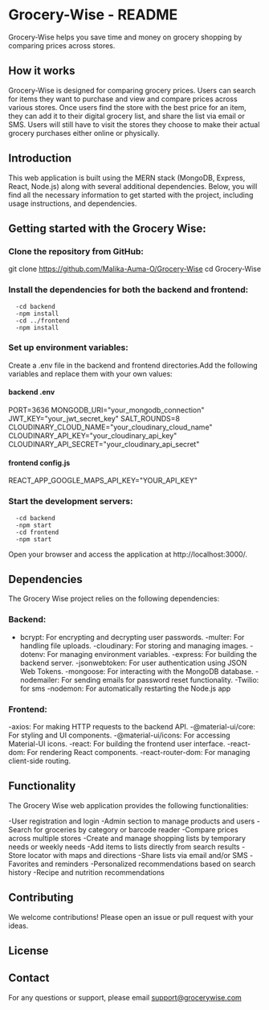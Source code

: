 # Grocery-Wise - README

Grocery-Wise helps you save time and money on grocery shopping by comparing prices across stores.

## How it works

Grocery-Wise is designed for comparing grocery prices. Users can search for items they want to purchase and view and compare prices across various stores.
Once users find the store with the best price for an item, they can add it to their digital grocery list, and share the list via email or SMS.
Users will still have to visit the stores they choose to make their actual grocery purchases either online or physically.

## Introduction

This web application is built using the MERN stack (MongoDB, Express, React, Node.js) along with several additional dependencies. Below, you will find all the necessary information to get started with the project, including usage instructions, and dependencies.

## Getting started with the Grocery Wise:

### Clone the repository from GitHub:

git clone https://github.com/Malika-Auma-O/Grocery-Wise
cd Grocery-Wise

### Install the dependencies for both the backend and frontend:

      -cd backend
      -npm install
      -cd ../frontend
      -npm install

### Set up environment variables:

Create a .env file in the backend and frontend directories.Add the following variables and replace them with your own values:

#### backend .env

PORT=3636
MONGODB_URI="your_mongodb_connection"
JWT_KEY="your_jwt_secret_key"
SALT_ROUNDS=8
CLOUDINARY_CLOUD_NAME="your_cloudinary_cloud_name"
CLOUDINARY_API_KEY="your_cloudinary_api_key"
CLOUDINARY_API_SECRET="your_cloudinary_api_secret"

#### frontend config.js

REACT_APP_GOOGLE_MAPS_API_KEY="YOUR_API_KEY"

### Start the development servers:

      -cd backend
      -npm start
      -cd frontend
      -npm start

Open your browser and access the application at http://localhost:3000/.

## Dependencies

The Grocery Wise project relies on the following dependencies:

### Backend:

- bcrypt: For encrypting and decrypting user passwords.
  -multer: For handling file uploads.
  -cloudinary: For storing and managing images.
  -dotenv: For managing environment variables.
  -express: For building the backend server.
  -jsonwebtoken: For user authentication using JSON Web Tokens.
  -mongoose: For interacting with the MongoDB database.
  -nodemailer: For sending emails for password reset functionality.
  -Twilio: for sms
  -nodemon: For automatically restarting the Node.js app

### Frontend:

-axios: For making HTTP requests to the backend API.
-@material-ui/core: For styling and UI components.
-@material-ui/icons: For accessing Material-UI icons.
-react: For building the frontend user interface.
-react-dom: For rendering React components.
-react-router-dom: For managing client-side routing.

## Functionality

The Grocery Wise web application provides the following functionalities:

-User registration and login
-Admin section to manage products and users
-Search for groceries by category or barcode reader
-Compare prices across multiple stores
-Create and manage shopping lists by temporary needs or weekly needs
-Add items to lists directly from search results
-Store locator with maps and directions
-Share lists via email and/or SMS
-Favorites and reminders
-Personalized recommendations based on search history
-Recipe and nutrition recommendations

## Contributing

We welcome contributions! Please open an issue or pull request with your ideas.

## License

## Contact

For any questions or support, please email support@grocerywise.com
